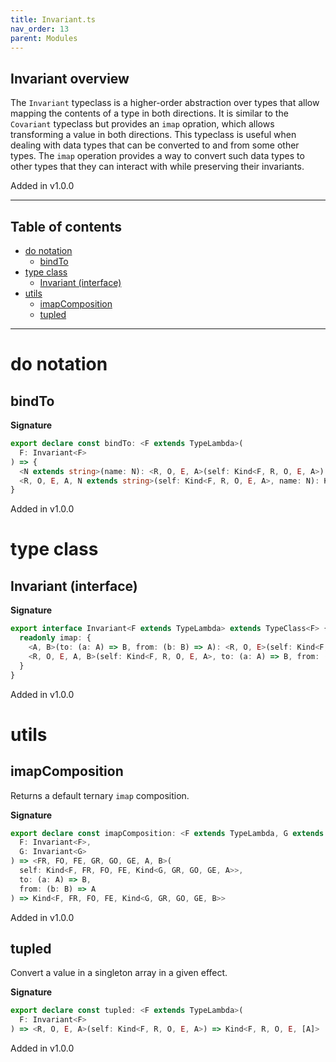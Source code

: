 ```yaml
---
title: Invariant.ts
nav_order: 13
parent: Modules
---
```


## Invariant overview

The `Invariant` typeclass is a higher-order abstraction over types that allow mapping the contents of a type in both directions.
It is similar to the `Covariant` typeclass but provides an `imap` opration, which allows transforming a value in both directions.
This typeclass is useful when dealing with data types that can be converted to and from some other types.
The `imap` operation provides a way to convert such data types to other types that they can interact with while preserving their invariants.

Added in v1.0.0

---

<h2 class="text-delta">Table of contents</h2>

- [do notation](#do-notation)
  - [bindTo](#bindto)
- [type class](#type-class)
  - [Invariant (interface)](#invariant-interface)
- [utils](#utils)
  - [imapComposition](#imapcomposition)
  - [tupled](#tupled)

---

# do notation

## bindTo

**Signature**

```ts
export declare const bindTo: <F extends TypeLambda>(
  F: Invariant<F>
) => {
  <N extends string>(name: N): <R, O, E, A>(self: Kind<F, R, O, E, A>) => Kind<F, R, O, E, { [K in N]: A }>
  <R, O, E, A, N extends string>(self: Kind<F, R, O, E, A>, name: N): Kind<F, R, O, E, { [K in N]: A }>
}
```

Added in v1.0.0

# type class

## Invariant (interface)

**Signature**

```ts
export interface Invariant<F extends TypeLambda> extends TypeClass<F> {
  readonly imap: {
    <A, B>(to: (a: A) => B, from: (b: B) => A): <R, O, E>(self: Kind<F, R, O, E, A>) => Kind<F, R, O, E, B>
    <R, O, E, A, B>(self: Kind<F, R, O, E, A>, to: (a: A) => B, from: (b: B) => A): Kind<F, R, O, E, B>
  }
}
```

Added in v1.0.0

# utils

## imapComposition

Returns a default ternary `imap` composition.

**Signature**

```ts
export declare const imapComposition: <F extends TypeLambda, G extends TypeLambda>(
  F: Invariant<F>,
  G: Invariant<G>
) => <FR, FO, FE, GR, GO, GE, A, B>(
  self: Kind<F, FR, FO, FE, Kind<G, GR, GO, GE, A>>,
  to: (a: A) => B,
  from: (b: B) => A
) => Kind<F, FR, FO, FE, Kind<G, GR, GO, GE, B>>
```

Added in v1.0.0

## tupled

Convert a value in a singleton array in a given effect.

**Signature**

```ts
export declare const tupled: <F extends TypeLambda>(
  F: Invariant<F>
) => <R, O, E, A>(self: Kind<F, R, O, E, A>) => Kind<F, R, O, E, [A]>
```

Added in v1.0.0
